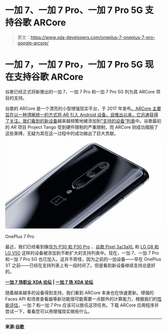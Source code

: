 # 一加 7、一加 7 Pro、一加 7 Pro 5G 支持谷歌 ARCore

> 原文：<https://www.xda-developers.com/oneplus-7-oneplus-7-pro-google-arcore/>

# 一加 7，一加 7 Pro，一加 7 Pro 5G 现在支持谷歌 ARCore

谷歌已经正式将新推出的一加 7，一加 7 Pro 和一加 7 Pro 5G 列为其 ARCore 项目的支持。

谷歌的 ARCore 是一个漂亮的小型增强现实平台，于 2017 年发布[。ARCore 主要旨在以一种清晰统一的方式将 AR 引入 Android 设备，自推出以来，它迅速获得了关注。我们看到](https://www.xda-developers.com/project-tango-dead-google-arcore/)[的新设备](https://www.xda-developers.com/tag/arcore/)越来越频繁地被添加到[“支持的设备”列表](https://developers.google.com/ar/discover/supported-devices)中。谷歌最初的 AR 项目 Project Tango 受到硬件限制的严重限制，而 ARCore 则成功摆脱了这些束缚，无疑为其在这一过程中的成功做出了巨大贡献。

 <picture>![oneplus 7 pro google camera](img/eafc99f713338612c52d2dfabbf01f20.png)</picture> 

OnePlus 7 Pro

最近，我们已经看到像[华为 P30 和 P30 Pro](https://www.xda-developers.com/huawei-p30-pro-moto-one-vision-google-arcore-supported-device/) 、[谷歌 Pixel 3a/3aXL](https://www.xda-developers.com/google-pixel-3a-xl-arcore-android-enterprise-recommended/) 和 [LG G8 和 LG V50](https://www.xda-developers.com/arcore-1-9-lg-g8-lg-v50-scene-viewer/) 这样的设备被添加到不断扩大的支持列表中。现在，一加 7、一加 7 Pro 和一加 7 Pro 5G 也已加入。这并不奇怪，因为之前的一加设备——早在 OnePlus 3T 之前——已经在支持列表上有一段时间了。但是看到新设备继续支持总是好的。

**[一加 7 场职业 XDA 论坛](https://forum.xda-developers.com/oneplus-7-pro) | [一加 7 场 XDA 论坛](https://forum.xda-developers.com/oneplus-7)**

随着越来越多的设备得到支持，我们看到 ARCore 本身也在快速更新。增强的 Faces API 和场景查看器等新功能很可能需要一点额外的计算能力，根据我们的[性能评估](https://www.xda-developers.com/oneplus-7-pro-review-gamecube-wii-emulation/)，一加 7 和一加 7 Pro 应该可以胜任这项任务。下载 ARCore 应用程序并尝试一下，看看您可以用增强现实做些什么。

* * *

**来源:[谷歌](https://developers.google.com/ar/discover/supported-devices)**